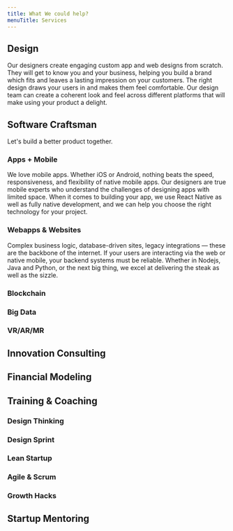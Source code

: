 ```yaml
---
title: What We could help?
menuTitle: Services
---
```


## Design

Our designers create engaging custom app and web designs from scratch. They will get to know you and your business, helping you build a brand which fits and leaves a lasting impression on your customers. The right design draws your users in and makes them feel comfortable. Our design team can create a coherent look and feel across different platforms that will make using your product a delight.

## Software Craftsman

Let's build a better product together.

### Apps + Mobile

We love mobile apps. Whether iOS or Android, nothing beats the speed, responsiveness, and flexibility of native mobile apps. Our designers are true mobile experts who understand the challenges of designing apps with limited space. When it comes to building your app, we use React Native as well as fully native development, and we can help you choose the right technology for your project.

### Webapps & Websites

Complex business logic, database-driven sites, legacy integrations — these are the backbone of the internet. If your users are interacting via the web or native mobile, your backend systems must be reliable. Whether in Nodejs, Java and Python, or the next big thing, we excel at delivering the steak as well as the sizzle.

### Blockchain

### Big Data

### VR/AR/MR

## Innovation Consulting

## Financial Modeling

## Training & Coaching

### Design Thinking

### Design Sprint

### Lean Startup

### Agile & Scrum

### Growth Hacks

## Startup Mentoring
